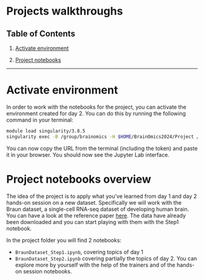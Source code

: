 # Projects walkthroughs

## Table of Contents

1. [Activate environment](#Activate-environment)

2. [Project notebooks](#Project-notebooks)

---------------

# Activate environment

In order to work with the notebooks for the project, you can activate the environment created for day 2. You can do this by running the following command in your terminal:

```bash
module load singularity/3.8.5
singularity exec -B /group/brainomics -H $HOME/BrainOmics2024/Project /group/brainomics/Container/Day2v2.sif jupyter lab -y --ip=0.0.0.0 --port=8888 --notebook-dir=$HOME/BrainOmics2024/Project
```

You can now copy the URL from the terminal (including the token) and paste it in your browser. You should now see the Jupyter Lab interface. 

# Project notebooks overview

The idea of the project is to apply what you've learned from day 1 and day 2 hands-on session on a new dataset. Specifically we will work with the Braun dataset, a single-cell RNA-seq dataset of developing human brain. You can have a look at the reference paper [here](https://doi.org/10.1126/science.adf1226). The data have already been downloaded and you can start playing with them with the Step1 notebook.

In the project folder you will find 2 notebooks:

* `BraunDataset_Step1.ipynb`, covering topics of day 1
* `BraunDataset_Step2.ipynb` covering partially the topics of day 2. You can explore more by yourself with the help of the trainers and of the hands-on session notebooks.

